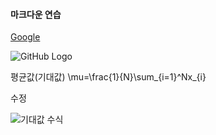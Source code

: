 #### 마크다운 연습

[Google](https://www.google.com)

![GitHub Logo](https://cdn-icons-png.flaticon.com/256/25/25231.png)

평균값(기대값)
\mu=\frac{1}{N}\sum_{i=1}^Nx_{i}

수정

![기대값 수식](https://latex.codecogs.com/svg.latex?\mu=%20\frac{1}{N}%20\sum_{i=1}^N%20x_{i})